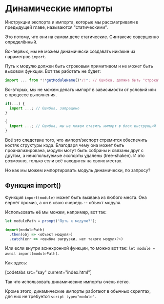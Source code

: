 
# Динамические импорты

Инструкции экспорта и импорта, которые мы рассматривали в предыдущей главе, называются "статическими".

Это потому, что они на самом деле статические. Синтаксис совершенно определённый.

Во-первых, мы не можем динамически создавать никакие из параметров `import`.

Путь к модулю должен быть строковым примитивом и не может быть вызовом функции. Вот так работать не будет:

```js
import ... from *!*getModuleName()*/!*; // Ошибка, должна быть "строка"
```

Во-вторых, мы не можем делать импорт в зависимости от условий или в процессе выполнения.

```js
if(...) {
  import ...; // Ошибка, запрещено
}

{
  import ...; // Ошибка, мы не можем ставить импорт в блок инструкций
}
```

Всё это следствие того, что импорт/экспорт стремится обеспечить костяк структуры кода. Благодаря чему она может быть проанализирована, модули могут быть собраны и связаны друг с другом, а неиспользуемые экспорты удалены (tree-shaken). И это возможно, только если всё находится на своих местах.

Но как мы можем импортировать модуль динамически, по запросу?

## Функция import()

Функция `import(module)` может быть вызвана из любого места. Она вернёт промис, а он в свою очередь -- объект модуля.

Использовать её мы можем, например, вот так:

```js run
let modulePath = prompt("Путь к модулю?");

import(modulePath)
  .then(obj => <объект модуля>)
  .catch(err => <ошибка загрузки, нет такого модуля?>)
```

Или если внутри асинхронной функции, то можно вот так: `let module = await import(modulePath)`.

Как здесь:

[codetabs src="say" current="index.html"]

Так что использовать динамические импорты очень легко.

Кроме этого, динамические импорты работают в обычных скриптах, для них не требуется `script type="module"`.
